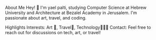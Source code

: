 About Me
Hey! 👋 I'm yael palti, studying Computer Science at Hebrew University and Architecture at Bezalel Academy in Jerusalem. I'm passionate about art, travel, and coding.

Highlights
Interests: Art 🎨, Travel🥾, Technology👩🏽‍💻
Contact: Feel free to reach out for discussions on tech, art, or travel!
